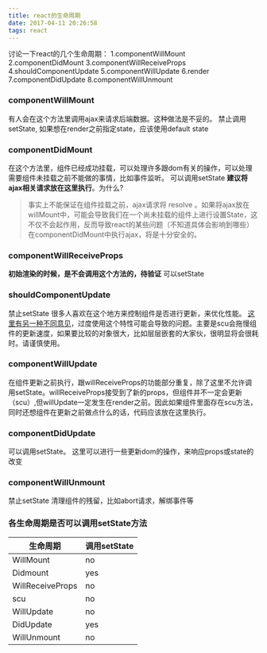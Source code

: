 ```yaml
---
title: react的生命周期
date: 2017-04-11 20:26:58
tags: react
---
```


讨论一下react的几个生命周期：
1.componentWillMount
2.componentDidMount
3.componentWillReceiveProps
4.shouldComponentUpdate
5.componentWillUpdate
6.render
7.componentDidUpdate
8.componentWillUnmount


### componentWillMount

有人会在这个方法里调用ajax来请求后端数据。这种做法是不妥的。
禁止调用setState, 如果想在render之前指定state，应该使用default state

### componentDidMount
在这个方法里，组件已经成功挂载，可以处理许多跟dom有关的操作，可以处理需要组件未挂载之前不能做的事情，比如事件监听。
可以调用setState
**建议将ajax相关请求放在这里执行**。为什么?
> 事实上不能保证在组件挂载之前，ajax请求将 resolve 。如果将ajax放在willMount中，可能会导致我们在一个尚未挂载的组件上进行设置State，这不仅不会起作用，反而导致react的某些问题（不知道具体会影响到哪些）在componentDidMount中执行ajax，将是十分安全的。

### componentWillReceiveProps
**初始渲染的时候，是不会调用这个方法的，待验证**
可以setState

### shouldComponentUpdate
禁止setState
很多人喜欢在这个地方来控制组件是否进行更新，来优化性能。
[这里有另一种不同意见](http://www.infoq.com/cn/news/2016/07/react-shouldComponentUpdate)，过度使用这个特性可能会导致的问题。主要是scu会拖慢组件的更新速度，如果要比较的对象很大，比如层层嵌套的大家伙，很明显将会很耗时。请谨慎使用。

### componentWillUpdate
在组件更新之前执行，跟willReceiveProps的功能部分重复，除了这里不允许调用setState。willReceiveProps接受到了新的props，但组件并不一定会更新（scu）,但willUpdate一定发生在render之前。因此如果组件里面存在scu方法，同时还想组件在更新之前做点什么的话，代码应该放在这里执行。

### componentDidUpdate
可以调用setState。
这里可以进行一些更新dom的操作，来响应props或state的改变

### componentWillUnmount
禁止setState
清理组件的残留，比如abort请求，解绑事件等

### 各生命周期是否可以调用setState方法
生命周期 | 调用setState
----|------
WillMount | no 
Didmount | yes
WillReceiveProps | no
scu | no
WillUpdate | no
DidUpdate | yes
WillUnmount | no






